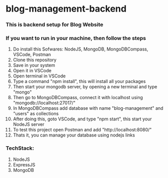 # blog-management-backend

<h3>This is backend setup for Blog Website</h3>

<h3>If you want to run in your machine, then follow the steps</h3>

<ol>
  <li>Do install this Sofwares: NodeJS, MongoDB, MongoDBCompass, VSCode, Postman</li>
  <li>Clone this repository</li>
  <li>Save in your system</li>
  <li>Open it in VSCode</li>
  <li>Open terminal in VSCode</li>
  <li>Type a command "npm install", this will install all your packages</li>
  <li>Then start your mongodb server, by opening a new terminal and type "mongo"</li>
  <li>Then go to MongoDBCompass, connect it with localhost using "mongodb://localhost:27017/"</li>
  <li>In MongoDBCompass add database with name "blog-management" and "users" as collections</li>
  <li>After doing this, goto VSCode, and type "npm start", this start your NodeJS server</li>
  <li>To test this project open Postman and add "http://localhost:8080/"</li>
  <li>Thats it, you can manage your database using nodejs links</li>
</ol>

<h3>TechStack:</h3>

<ol>
  <li>NodeJS</li>
  <li>ExpressJS</li>
  <li>MongoDB</li>
</ol>
